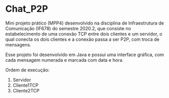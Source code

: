 # Chat_P2P
Mini projeto prático (MPP4) desenvolvido na disciplina de Infraestrutura de Comunicação (IF678) do semestre 2020.2, que consiste no estabelecimento de uma conexão TCP entre dois clientes e um servidor, o qual conecta os dois clientes e a conexão passa a ser P2P, com troca de mensagens.

Esse projeto foi desenvolvido em Java e possui uma interface gráfica, com cada mensagem numerada e marcada com data e hora.

Ordem de execução:
1. Servidor
2. Cliente1TCP
3. Cliente2TCP
